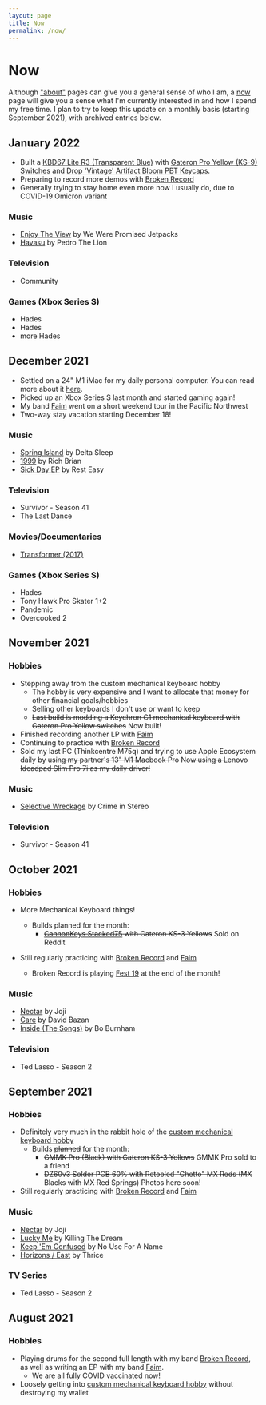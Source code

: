 ```yaml
---
layout: page
title: Now
permalink: /now/
---
```

# Now
Although ["about"](/) pages can give you a general sense of who I am, a [now](https://nownownow.com/about) page will give you a sense what I'm currently interested in and how I spend my free time. I plan to try to keep this update on a monthly basis (starting September 2021), with archived entries below.

## January 2022
* Built a [KBD67 Lite R3 (Transparent Blue)](https://divinikey.com/products/kbdfans-kbd67-lite-mechanical-keyboard-diy-kit?variant=39520450871361) with [Gateron Pro Yellow (KS-9) Switches](https://divinikey.com/collections/linear-switches/products/gateron-ks-9-yellow-pro-linear-switches) and [Drop 'Vintage' Artifact Bloom PBT Keycaps](https://drop.com/buy/artifact-bloom-series-keycap-set-vintage).
* Preparing to record more demos with [Broken Record](https://brokenrecordisaband.com)
* Generally trying to stay home even more now I usually do, due to COVID-19 Omicron variant

### Music
* [Enjoy The View](https://wewerepromisedjetpacks.bandcamp.com/album/enjoy-the-view) by We Were Promised Jetpacks
* [Havasu](https://pedrothelion.bandcamp.com/album/havasu) by Pedro The Lion

### Television
* Community

### Games (Xbox Series S)
* Hades
* Hades 
* more Hades

## December 2021
* Settled on a 24" M1 iMac for my daily personal computer. You can read more about it [here](/blog/2021/12/18/back-to-mac/).
* Picked up an Xbox Series S last month and started gaming again!
* My band [Faim](https://faim.bandcamp.com) went on a short weekend tour in the Pacific Northwest
* Two-way stay vacation starting December 18!

### Music
* [Spring Island](https://deltasleep.bandcamp.com/album/spring-island) by Delta Sleep
* [1999](https://us.7digital.com/artist/rich-brian/release/1999-12743826) by Rich Brian
* [Sick Day EP](https://resteasypunx.bandcamp.com/album/sick-day-ep) by Rest Easy

### Television
* Survivor - Season 41 
* The Last Dance 

### Movies/Documentaries
* [Transformer (2017)](https://www.imdb.com/title/tt7935784/)

### Games (Xbox Series S)
* Hades
* Tony Hawk Pro Skater 1+2
* Pandemic
* Overcooked 2

## November 2021

### Hobbies
* Stepping away from the custom mechanical keyboard hobby
	- The hobby is very expensive and I want to allocate that money for other financial goals/hobbies
	- Selling other keyboards I don't use or want to keep
	- ~~Last build is modding a Keychron C1 mechanical keyboard with Gateron Pro Yellow switches~~ Now built!
* Finished recording another LP with [Faim](https://faim.bandcamp.com)
* Continuing to practice with [Broken Record](https://brokenrecordisaband.com)
* Sold my last PC (Thinkcentre M75q) and trying to use Apple Ecosystem daily by ~~using my partner's 13" M1 Macbook Pro~~ ~~Now using a Lenovo Ideadpad Slim Pro 7i as my daily driver!~~

### Music
* [Selective Wreckage](https://bridge9.bandcamp.com/album/selective-wreckage) by Crime in Stereo

### Television
* Survivor - Season 41

## October 2021

### Hobbies
* More Mechanical Keyboard things!
	+ Builds planned for the month:
		- ~~[CannonKeys Stacked75](https://cannonkeys.com/collections/keyboard-kits/products/stacked75-keyboard-kit) with Gateron KS-3 Yellows~~ Sold on Reddit 

* Still regularly practicing with [Broken Record](https://brokenrecordisaband.com) and [Faim](https://faim.bandcamp.com)
	+ Broken Record is playing [Fest 19](https://thefestfl.com/) at the end of the month!

### Music
* [Nectar](https://shop.jojimusic.com/products/nectar-digital-album) by Joji 
* [Care](https://davidbazan.bandcamp.com/album/care) by David Bazan
* [Inside (The Songs)](https://us.7digital.com/artist/bo-burnham/release/inside-the-songs-explicit-16438118?f=20%2C19%2C12%2C16%2C17%2C9%2C2) by Bo Burnham

### Television
* Ted Lasso - Season 2

## September 2021

### Hobbies

* Definitely very much in the rabbit hole of the [custom mechanical keyboard hobby](https://paramountkeeb.com/pages/what-are-custom-keyboards)
	+ Builds ~~planned~~ for the month:
		- ~~GMMK Pro (Black) with Gateron KS-3 Yellows~~ GMMK Pro sold to a friend
		- ~~DZ60v3 Solder PCB 60% with Retooled "Ghetto" MX Reds (MX Blacks with MX Red Springs)~~ Photos here soon!
* Still regularly practicing with [Broken Record](https://brokenrecordisaband.com) and [Faim](https://faim.bandcamp.com)

### Music 
* [Nectar](https://shop.jojimusic.com/products/nectar-digital-album) by Joji 
* [Lucky Me](https://killingthedream.bandcamp.com/album/lucky-me) by Killing The Dream
* [Keep 'Em Confused](https://nouseforaname.bandcamp.com/album/keep-them-confused) by No Use For A Name 
* [Horizons / East](https://officialthrice.bandcamp.com/album/horizons-east) by Thrice

### TV Series
* Ted Lasso - Season 2

## August 2021

### Hobbies
* Playing drums for the second full length with my band [Broken Record](https://brokenrecordisaband.com), as well as writing an EP with my band [Faim](https://faim.bandcamp.com).
	+ We are all fully COVID vaccinated now!
* Loosely getting into [custom mechanical keyboard hobby](https://www.youtube.com/watch?v=xzWm40Tq4F4) without destroying my wallet


